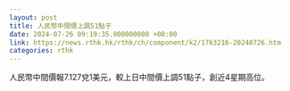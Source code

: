 ```yaml
---
layout: post
title: 人民幣中間價上調51點子
date: 2024-07-26 09:19:35.000000000 +08:00
link: https://news.rthk.hk/rthk/ch/component/k2/1763216-20240726.htm
categories: rthk
---
```


人民幣中間價報7.127兌1美元，較上日中間價上調51點子，創近4星期高位。
